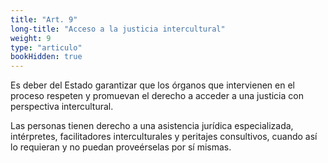 ```yaml
---
title: "Art. 9"
long-title: "Acceso a la justicia intercultural"
weight: 9
type: "articulo"
bookHidden: true
---
```

Es deber del Estado garantizar que los órganos que intervienen en el proceso respeten y promuevan el derecho a acceder a una justicia con perspectiva intercultural.
 
Las personas tienen derecho a una asistencia jurídica especializada, intérpretes, facilitadores interculturales y peritajes consultivos, cuando así lo requieran y no puedan proveérselas por sí mismas.
